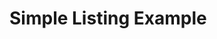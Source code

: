 # Simple Listing Example

<div id="listing-area"></div>


<script>

let listing;

const xhttp = new XMLHttpRequest();
xhttp.onreadystatechange = function() {
    if (this.readyState == 4 && this.status == 200) {
      listing = JSON.parse(xhttp.responseText);
      processListing();
    }
};
xhttp.open("GET", "/testx/out/listing.json", true);
xhttp.send();

function processListing(){
  let html = "";
  let hasResults = false;
  for(let item of listing){
    const location = item.location;
    html += `<a href="${location}">${location}</a></br>`;
  }
  if(!hasResults){
    html += "<strong>No results.</string>";
  }
  document.getElementById('listing-area').innerHTML = html;
}

</script>